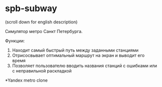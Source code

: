 # spb-subway

(scroll down for english description)

Симулятор метро Санкт Петербурга. 

Функции: 
1) Находит самый быстрый путь между заданными станциями 
2) Отрисосвывает оптимальный маршрут на экран и выводит его время
3) Позволяет пользователю вводить названия станций с ошибками или с неправильной раскладкой



*Yandex metro clone
